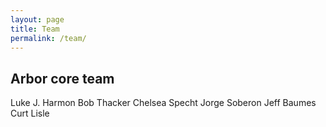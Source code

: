 ```yaml
---
layout: page
title: Team
permalink: /team/
---
```


## Arbor core team

Luke J. Harmon
Bob Thacker
Chelsea Specht
Jorge Soberon
Jeff Baumes
Curt Lisle
